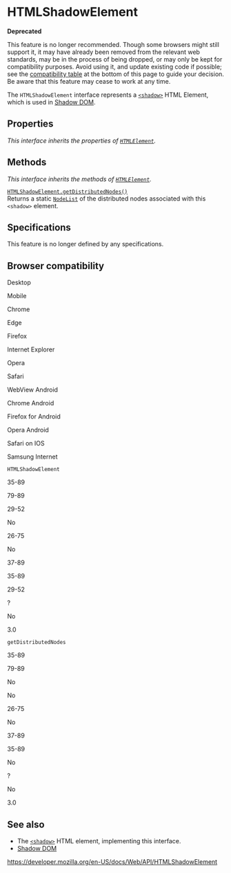 HTMLShadowElement
=================

**Deprecated**

This feature is no longer recommended. Though some browsers might still support it, it may have already been removed from the relevant web standards, may be in the process of being dropped, or may only be kept for compatibility purposes. Avoid using it, and update existing code if possible; see the [compatibility table](#browser_compatibility) at the bottom of this page to guide your decision. Be aware that this feature may cease to work at any time.

The `HTMLShadowElement` interface represents a [`<shadow>`](https://developer.mozilla.org/en-US/docs/Web/HTML/Element/shadow) HTML Element, which is used in [Shadow DOM](https://developer.mozilla.org/en-US/docs/Web/Web_Components/Using_shadow_DOM).

Properties
----------

*This interface inherits the properties of [`HTMLElement`](htmlelement).*

Methods
-------

*This interface inherits the methods of [`HTMLElement`](htmlelement).*

[`HTMLShadowElement.getDistributedNodes()`](htmlshadowelement/getdistributednodes)  
Returns a static [`NodeList`](nodelist) of the <span class="page-not-created">distributed nodes</span> associated with this `<shadow>` element.

Specifications
--------------

This feature is no longer defined by any specifications.

Browser compatibility
---------------------

Desktop

Mobile

Chrome

Edge

Firefox

Internet Explorer

Opera

Safari

WebView Android

Chrome Android

Firefox for Android

Opera Android

Safari on IOS

Samsung Internet

`HTMLShadowElement`

35-89

79-89

29-52

No

26-75

No

37-89

35-89

29-52

?

No

3.0

`getDistributedNodes`

35-89

79-89

No

No

26-75

No

37-89

35-89

No

?

No

3.0

See also
--------

-   The [`<shadow>`](https://developer.mozilla.org/en-US/docs/Web/HTML/Element/shadow) HTML element, implementing this interface.
-   [Shadow DOM](https://developer.mozilla.org/en-US/docs/Web/Web_Components/Using_shadow_DOM)

<a href="https://developer.mozilla.org/en-US/docs/Web/API/HTMLShadowElement" class="_attribution-link">https://developer.mozilla.org/en-US/docs/Web/API/HTMLShadowElement</a>
